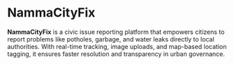 # NammaCityFix
**NammaCityFix** is a civic issue reporting platform that empowers citizens to report problems like potholes, garbage, and water leaks directly to local authorities. With real-time tracking, image uploads, and map-based location tagging, it ensures faster resolution and transparency in urban governance.
